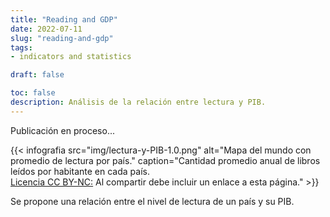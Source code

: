 ```yaml
---
title: "Reading and GDP"
date: 2022-07-11
slug: "reading-and-gdp"
tags: 
- indicators and statistics

draft: false

toc: false
description: Análisis de la relación entre lectura y PIB.
---
```


Publicación en proceso...

{{< infografia 
  src="img/lectura-y-PIB-1.0.png" 
  alt="Mapa del mundo con promedio de lectura por país."
  caption="Cantidad promedio anual de libros leídos por habitante en cada país. <br>[Licencia CC BY-NC:](https://creativecommons.org/licenses/by-nc/4.0/deed.es) Al compartir debe incluir un enlace a esta página." >}}

Se propone una relación entre el nivel de lectura de un país y su PIB.
